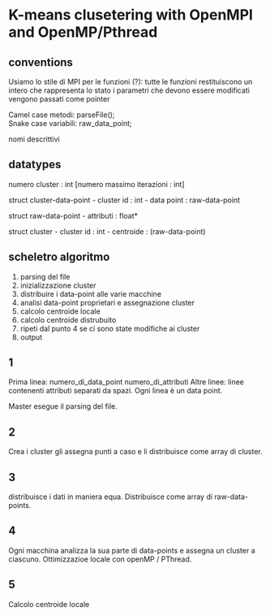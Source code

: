 # K-means clusetering with OpenMPI and OpenMP/Pthread

## conventions

Usiamo lo stile di MPI per le funzioni (?):
tutte le funzioni restituiscono un intero che rappresenta lo stato 
i parametri che devono essere modificati vengono passati come pointer

Camel case metodi: parseFile();<br>
Snake case variabili: raw_data_point;<br>

nomi descrittivi

## datatypes

numero cluster : int
[numero massimo iterazioni : int]

struct cluster-data-point
    - cluster id : int
    - data point : raw-data-point

struct raw-data-point
    - attributi : float*

struct cluster
    - cluster id : int
    - centroide : (raw-data-point)

## scheletro algoritmo

1. parsing del file
2. inizializzazione cluster
3. distribuire i data-point alle varie macchine
4. analisi data-point proprietari e assegnazione cluster
5. calcolo centroide locale
6. calcolo centroide distrubuito
7. ripeti dal punto 4 se ci sono state modifiche ai cluster
8. output

## 1

Prima linea: numero_di_data_point numero_di_attributi
Altre linee: linee contenenti attributi separati da spazi. Ogni linea è un data point.

Master esegue il parsing del file.

## 2

Crea i cluster gli assegna punti a caso e li distribuisce come array di cluster.

## 3

distribuisce i dati in maniera equa.
Distribuisce come array di raw-data-points.

## 4

Ogni macchina analizza la sua parte di data-points e assegna un cluster a ciascuno. 
Ottimizzazioe locale con openMP / PThread.

## 5 

Calcolo centroide locale 
